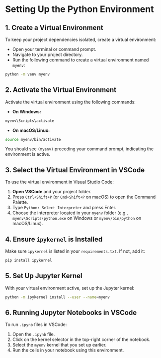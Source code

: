 # Setting Up the Python Environment

## 1. Create a Virtual Environment

To keep your project dependencies isolated, create a virtual environment:

- Open your terminal or command prompt.
- Navigate to your project directory.
- Run the following command to create a virtual environment named `myenv`:

```bash
python -m venv myenv
```

## 2. Activate the Virtual Environment

Activate the virtual environment using the following commands:

- **On Windows:**

```bash
myenv\Scripts\activate
```

- **On macOS/Linux:**

```bash
source myenv/bin/activate
```

You should see `(myenv)` preceding your command prompt, indicating the environment is active.

## 3. Select the Virtual Environment in VSCode

To use the virtual environment in Visual Studio Code:

1. **Open VSCode** and your project folder.
2. Press `Ctrl+Shift+P` (or `Cmd+Shift+P` on macOS) to open the Command Palette.
3. Type `Python: Select Interpreter` and press Enter.
4. Choose the interpreter located in your `myenv` folder (e.g., `myenv\Scripts\python.exe` on Windows or `myenv/bin/python` on macOS/Linux).

## 4. Ensure `ipykernel` is Installed

Make sure `ipykernel` is listed in your `requirements.txt`. If not, add it:

```bash
pip install ipykernel
```

## 5. Set Up Jupyter Kernel

With your virtual environment active, set up the Jupyter kernel:

```bash
python -m ipykernel install --user --name=myenv
```

## 6. Running Jupyter Notebooks in VSCode

To run `.ipynb` files in VSCode:

1. Open the `.ipynb` file.
2. Click on the kernel selector in the top-right corner of the notebook.
3. Select the `myenv` kernel that you set up earlier.
4. Run the cells in your notebook using this environment.